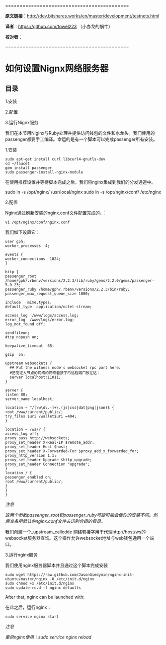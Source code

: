  ===========================================

  **原文链接**：<http://dev.bitshares.works/en/master/development/testnets.html>

 **译者**：https://github.com/towel223 （小办龙的蜗牛）

 **校对者**：

 ===========================================

# 如何设置Nignx网络服务器 #
## 目录 ##
1.安装

2.配置

3.运行Nignx服务

我们在本节用Niginx与Ruby处理并提供访问钱包的文件和水龙头。我们使用的passenger都要手工编译。幸运的是有一个脚本可以完成passenger所有安装。



1.安装

    sudo apt-get install curl libcurl4-gnutls-dev
    cd ~/faucet
    gem install passenger
    sudo passenger-install-nginx-module



在使用推荐设置并等待脚本完成之后，我们将nginx集成到我们的分发通道中。

sudo ln -s /opt/nginx/ /usr/local/nginx
sudo ln -s /opt/nginx/conf/ /etc/nginx



2.配置

Nginx通过刷新安装的nginx.conf文件配置完成的。：


    vi /opt/nginx/conf/nginx.conf

我们如下设置它：


    user gph;
    worker_processes  4;
    
    events {
    worker_connections  1024;
    }
    
    http {
    passenger_root /home/gph/.rbenv/versions/2.2.3/lib/ruby/gems/2.2.0/gems/passenger-5.0.23;
    passenger_ruby /home/gph/.rbenv/versions/2.2.3/bin/ruby;
    passenger_max_request_queue_size 1000;
    
    include   mime.types;
    default_type  application/octet-stream;
    
    access_log  /www/logs/access.log;
    error_log  /www/logs/error.log;
    log_not_found off;
    
    sendfileon;
    #tcp_nopush on;
    
    keepalive_timeout  65;
    
    gzip  on;
    
    upstream websockets {
      ## Put the witness node's websocket rpc port here:
      #把见证人节点的网络的网络套接字的远程端口放在这：
      server localhost:11011;
    }
    
    server {
    listen 80;
    server_name localhost;
    
    location ~ ^/[\w\d\.-]+\.(js|css|dat|png|json)$ {
    root /www/current/public/;
    try_files $uri /wallet$uri =404;
    }
    
    location ~ /ws/? {
    access_log off;
    proxy_pass http://websockets;
    proxy_set_header X-Real-IP $remote_addr;
    proxy_set_header Host $host;
    proxy_set_header X-Forwarded-For $proxy_add_x_forwarded_for;
    proxy_http_version 1.1;
    proxy_set_header Upgrade $http_upgrade;
    proxy_set_header Connection "upgrade";
    }
    location / {
    passenger_enabled on;
    root /www/current/public/;
    }
    }
    }
    



*注意*

*这两个参数passenger_root和passenger_ruby可能可能会使你的安装不同。然后准备用默认的nginx.conf文件去识别合适的目录。*

我们创建一个_upstream_calledde 网络套接字用于代理http://host/ws的websocket服务器查询。这个操作允许websocket地址与web钱包通用一个端口。


3.运行nginx服务

我们使用nginx服务器脚本并且通过这个脚本完成安装

    sudo wget https://raw.github.com/JasonGiedymin/nginx-init-ubuntu/master/nginx -O /etc/init.d/nginx
    sudo chmod +x /etc/init.d/nginx
    sudo update-rc.d -f nginx defaults
After that, nginx can be launched with:

在此之后，运行nginx：

    sudo service nginx start

*注意*

*重启nginx使用：sudo service nginx reload*